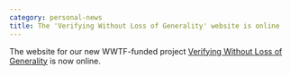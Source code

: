 ```yaml
---
category: personal-news
title: The 'Verifying Without Loss of Generality' website is online
---
```


<p>
The website for our new WWTF-funded project <a href="/wlog">Verifying Without Loss of Generality</a>
is now online.
</p>